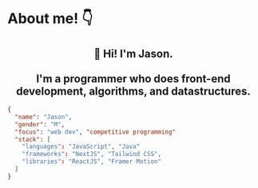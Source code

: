 # About me! 👇

<div align="center">
 <h2>👋 Hi! I'm Jason.
  <br>
   <br>
  I'm a programmer who does front-end development, algorithms, and datastructures.
 </h2>
</div>
    
```json
{
  "name": "Jason",
  "gender": "M",
  "focus": "web dev", "competitive programming"
  "stack": [
    "languages": "JavaScript", "Java"
    "frameworks": "NextJS", "Tailwind CSS",
    "libraries": "ReactJS", "Framer Motion"
  ]
}
```


<!--
**LifeEdge/LifeEdge** is a ✨ _special_ ✨ repository because its `README.md` (this file) appears on your GitHub profile.

Here are some ideas to get you started:

- 🔭 I’m currently working on ...
- 🌱 I’m currently learning ...
- 👯 I’m looking to collaborate on ...
- 🤔 I’m looking for help with ...
- 💬 Ask me about ...
- 📫 How to reach me: ...
- 😄 Pronouns: ...
- ⚡ Fun fact: ...
-->
